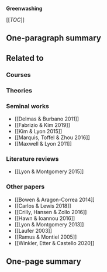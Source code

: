 **Greenwashing**

[[_TOC_]]

## One-paragraph summary

## Related to

### Courses

### Theories

### Seminal works
* [[Delmas & Burbano 2011]]
* [[Fabrizio & Kim 2019]]
* [[Kim & Lyon 2015]]
* [[Marquis, Toffel & Zhou 2016]]
* [[Maxwell & Lyon 2011]]

### Literature reviews
* [[Lyon & Montgomery 2015]]

### Other papers
* [[Bowen & Aragon-Correa 2014]]
* [[Carlos & Lewis 2018]]
* [[Crilly, Hansen & Zollo 2016]]
* [[Hawn & Ioannou 2016]]
* [[Lyon & Montgomery 2013]]
* [[Laufer 2003]]
* [[Ramus & Montiel 2005]]
* [[Winkler, Etter & Castello 2020]]

## One-page summary